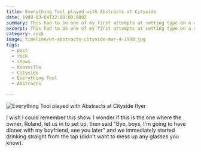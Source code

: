 ```yaml
---
title: Everything Tool played with Abstracts at Cityside
date: 1988-03-04T22:00:00.000Z
summary: This had to be one of my first attempts at setting type on a computer.
excerpt: This had to be one of my first attempts at setting type on a computer.
category: rock
image: timeline/et-abstracts-cityside-mar-4-1988.jpg
tags:
  - post 
  - rock
  - shows
  - Knoxville
  - Cityside
  - Everything Tool
  - Abstracts

---
```


![Everything Tool played with Abstracts at Cityside flyer](/static/img/rock/et-abstracts-cityside-mar-4-1988.jpg "Everything Tool played with Abstracts at Cityside flyer")

I wish I could remember this show. I wonder if this is the one where the owner, Roland, let us in to set up, then said "Bye, boys, I'm going to have dinner with my boyfriend, see you later" and we immediately started drinking straight from the tap (didn't want to mess up any glasses you know).